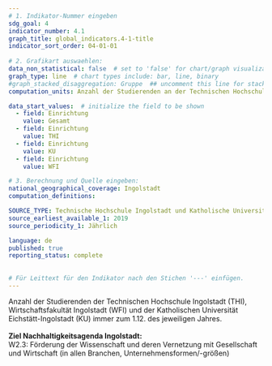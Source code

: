 ```yaml
---
# 1. Indikator-Nummer eingeben 
sdg_goal: 4 
indicator_number: 4.1
graph_title: global_indicators.4-1-title
indicator_sort_order: 04-01-01
 
# 2. Grafikart auswaehlen: 
data_non_statistical: false  # set to 'false' for chart/graph visualization 
graph_type: line  # chart types include: bar, line, binary 
#graph_stacked_disaggregation: Gruppe  ## uncomment this line for stacked bars. eplace 'Geschlecht' with the field of aggregation. 
computation_units: Anzahl der Studierenden an der Technischen Hochschule Ingolstadt (THI) und der Katholischen Universität Eichstätt-Ingolstadt (KU)

data_start_values:  # initialize the field to be shown  
  - field: Einrichtung 
    value: Gesamt 
  - field: Einrichtung 
    value: THI
  - field: Einrichtung 
    value: KU 
  - field: Einrichtung 
    value: WFI 

# 3. Berechnung und Quelle eingeben: 
national_geographical_coverage: Ingolstadt 
computation_definitions: 

SOURCE_TYPE: Technische Hochschule Ingolstadt und Katholische Universität Eichstätt-Ingolstadt  # data source  
source_earliest_available_1: 2019
source_periodicity_1: Jährlich

language: de   
published: true 
reporting_status: complete
 
 
# Für Leittext für den Indikator nach den Stichen '---' einfügen. 
---
```

Anzahl der Studierenden der Technischen Hochschule Ingolstadt (THI), Wirtschaftsfakultät Ingolstadt (WFI) und der Katholischen Universität Eichstätt-Ingolstadt (KU) immer zum 1.12. des jeweiligen Jahres.<br>
<br>
<b>Ziel Nachhaltigkeitsagenda Ingolstadt:</b><br>
W2.3: Förderung der Wissenschaft und deren Vernetzung mit Gesellschaft und Wirtschaft (in allen Branchen, Unternehmensformen/-größen)
